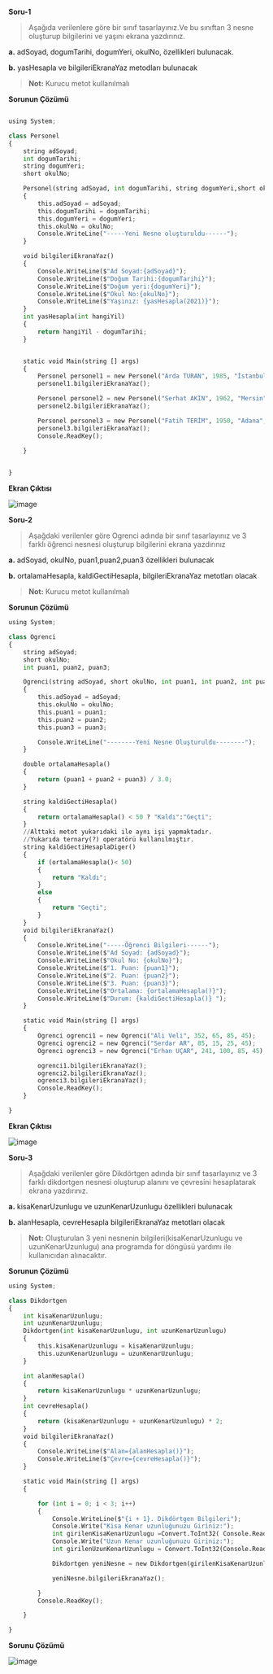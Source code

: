 
**Soru-1**
> Aşağıda verilenlere göre  bir sınıf tasarlayınız.Ve bu sınıftan 3 nesne oluşturup bilgilerini ve yaşını ekrana yazdırınız.

**a.** adSoyad, dogumTarihi, dogumYeri, okulNo,  özellikleri bulunacak.

**b.** yasHesapla ve bilgileriEkranaYaz metodları bulunacak

> **Not:** Kurucu metot kullanılmalı


**Sorunun Çözümü**

```python

using System;

class Personel
{
    string adSoyad;
    int dogumTarihi;
    string dogumYeri;
    short okulNo;

    Personel(string adSoyad, int dogumTarihi, string dogumYeri,short okulNo)
    {
        this.adSoyad = adSoyad;
        this.dogumTarihi = dogumTarihi;
        this.dogumYeri = dogumYeri;
        this.okulNo = okulNo;
        Console.WriteLine("-----Yeni Nesne oluşturuldu------");
    }

    void bilgileriEkranaYaz()
    {
        Console.WriteLine($"Ad Soyad:{adSoyad}");
        Console.WriteLine($"Doğum Tarihi:{dogumTarihi}");
        Console.WriteLine($"Doğum yeri:{dogumYeri}");
        Console.WriteLine($"Okul No:{okulNo}");
        Console.WriteLine($"Yaşınız: {yasHesapla(2021)}");
    }
    int yasHesapla(int hangiYil)
    {
        return hangiYil - dogumTarihi;
    }


    static void Main(string [] args)
    {
        Personel personel1 = new Personel("Arda TURAN", 1985, "İstanbul", 254);
        personel1.bilgileriEkranaYaz();

        Personel personel2 = new Personel("Serhat AKIN", 1962, "Mersin", 250);
        personel2.bilgileriEkranaYaz();

        Personel personel3 = new Personel("Fatih TERİM", 1950, "Adana", 300);
        personel3.bilgileriEkranaYaz();
        Console.ReadKey();

    }
    

}

```

**Ekran Çıktısı**

![image](https://user-images.githubusercontent.com/28144917/136901701-33404da5-4c38-4c37-9bcc-b761f3463e98.png)


**Soru-2**
> Aşağdaki verilenler göre Ogrenci adında bir sınıf tasarlayınız ve 3 farklı öğrenci nesnesi oluşturup bilgilerini ekrana yazdırınız

**a.** adSoyad, okulNo, puan1,puan2,puan3 özellikleri bulunacak

**b.** ortalamaHesapla, kaldiGectiHesapla, bilgileriEkranaYaz metotları olacak

> **Not:** Kurucu metot kullanılmalı


**Sorunun Çözümü**

```python
using System;

class Ogrenci
{
    string adSoyad;
    short okulNo;
    int puan1, puan2, puan3;

    Ogrenci(string adSoyad, short okulNo, int puan1, int puan2, int puan3)
    {
        this.adSoyad = adSoyad;
        this.okulNo = okulNo;
        this.puan1 = puan1;
        this.puan2 = puan2;
        this.puan3 = puan3;

        Console.WriteLine("--------Yeni Nesne Oluşturuldu--------");
    }

    double ortalamaHesapla()
    {
        return (puan1 + puan2 + puan3) / 3.0;
    }

    string kaldiGectiHesapla()
    {
        return ortalamaHesapla() < 50 ? "Kaldı":"Geçti";
    }
    //Alttaki metot yukarıdaki ile aynı işi yapmaktadır.
    //Yukarıda ternary(?) operatörü kullanılmıştır.
    string kaldiGectiHesaplaDiger()
    {
        if (ortalamaHesapla()< 50)
        {
            return "Kaldı";
        }
        else
        {
            return "Geçti";
        }
    }
    void bilgileriEkranaYaz()
    {
        Console.WriteLine("-----Öğrenci Bilgileri------");
        Console.WriteLine($"Ad Soyad: {adSoyad}");
        Console.WriteLine($"Okul No: {okulNo}");
        Console.WriteLine($"1. Puan: {puan1}");
        Console.WriteLine($"2. Puan: {puan2}");
        Console.WriteLine($"3. Puan: {puan3}");
        Console.WriteLine($"Ortalama: {ortalamaHesapla()}");
        Console.WriteLine($"Durum: {kaldiGectiHesapla()} ");
    }

    static void Main(string [] args)
    {
        Ogrenci ogrenci1 = new Ogrenci("Ali Veli", 352, 65, 85, 45);
        Ogrenci ogrenci2 = new Ogrenci("Serdar AR", 85, 15, 25, 45);
        Ogrenci ogrenci3 = new Ogrenci("Erhan UÇAR", 241, 100, 85, 45);

        ogrenci1.bilgileriEkranaYaz();
        ogrenci2.bilgileriEkranaYaz();
        ogrenci3.bilgileriEkranaYaz();
        Console.ReadKey();
    }

}
```

**Ekran Çıktısı**

![image](https://user-images.githubusercontent.com/28144917/136907119-92ebf530-39ef-43d2-8241-1ceaaa66984a.png)


**Soru-3**
> Aşağdaki verilenler göre Dikdörtgen adında bir sınıf tasarlayınız ve 3 farklı dikdortgen nesnesi oluşturup alanını ve çevresini hesaplatarak ekrana yazdırınız.

**a.** kisaKenarUzunlugu ve uzunKenarUzunlugu özellikleri bulunacak

**b.** alanHesapla, cevreHesapla bilgileriEkranaYaz metotları olacak

> **Not:**  Oluşturulan 3 yeni nesnenin  bilgileri(kisaKenarUzunlugu ve uzunKenarUzunlugu) ana programda for döngüsü yardımı ile kullanıcıdan alınacaktır.


**Sorunun Çözümü**

```python
using System;

class Dikdortgen
{
    int kisaKenarUzunlugu;
    int uzunKenarUzunlugu;
    Dikdortgen(int kisaKenarUzunlugu, int uzunKenarUzunlugu)
    {
        this.kisaKenarUzunlugu = kisaKenarUzunlugu;
        this.uzunKenarUzunlugu = uzunKenarUzunlugu;
    }

    int alanHesapla()
    {
        return kisaKenarUzunlugu * uzunKenarUzunlugu;
    }
    int cevreHesapla()
    {
        return (kisaKenarUzunlugu + uzunKenarUzunlugu) * 2;
    }
    void bilgileriEkranaYaz()
    {
        Console.WriteLine($"Alan={alanHesapla()}");
        Console.WriteLine($"Çevre={cevreHesapla()}");
    }

    static void Main(string [] args)
    {

        for (int i = 0; i < 3; i++)
        {
            Console.WriteLine($"{i + 1}. Dikdörtgen Bilgileri");
            Console.Write("Kisa Kenar uzunluğunuzu Giriniz:");
            int girilenKisaKenarUzunlugu =Convert.ToInt32( Console.ReadLine());
            Console.Write("Uzun Kenar uzunluğunuzu Giriniz:");
            int girilenUzunKenarUzunlugu = Convert.ToInt32(Console.ReadLine());

            Dikdortgen yeniNesne = new Dikdortgen(girilenKisaKenarUzunlugu, girilenUzunKenarUzunlugu);

            yeniNesne.bilgileriEkranaYaz();

        }
        Console.ReadKey();

    }

}
```

**Sorunu Çözümü**

![image](https://user-images.githubusercontent.com/28144917/136916693-6b27c637-dde9-4d5a-9f64-c41a0448470f.png)

